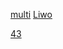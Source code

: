 
[multi](https://github.com/agamat/multitorsion/)   [Liwo](https://youtu.be/9MR7xAUzQgA?t=30)




[43](https://github.com/agamat/43)
